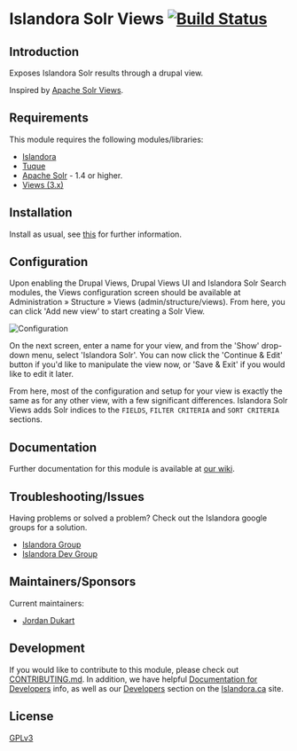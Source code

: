 # Islandora Solr Views [![Build Status](https://travis-ci.org/Islandora/islandora_solr_views.png?branch=7.x)](https://travis-ci.org/Islandora/islandora_solr_views)

## Introduction

Exposes Islandora Solr results through a drupal view.

Inspired by [Apache Solr Views](http://drupal.org/project/apachesolr_views).

## Requirements

This module requires the following modules/libraries:

* [Islandora](https://github.com/islandora/islandora)
* [Tuque](https://github.com/islandora/tuque)
* [Apache Solr](https://lucene.apache.org/solr/) - 1.4 or higher.
* [Views (3.x)](https://www.drupal.org/project/views)

## Installation
 
Install as usual, see [this](https://drupal.org/documentation/install/modules-themes/modules-7) for further information.
   
## Configuration

Upon enabling the Drupal Views, Drupal Views UI and Islandora Solr Search modules, the Views configuration screen should be available at Administration » Structure » Views (admin/structure/views). From here, you can click 'Add new view' to start creating a Solr View.

![Configuration](https://wiki.duraspace.org/download/attachments/34646092/Show.png)

On the next screen, enter a name for your view, and from the 'Show' drop-down menu, select 'Islandora Solr'. You can now click the 'Continue & Edit' button if you'd like to manipulate the view now, or 'Save & Exit' if you would like to edit it later.

From here, most of the configuration and setup for your view is exactly the same as for any other view, with a few significant differences. Islandora Solr Views adds Solr indices to the `FIELDS`, `FILTER CRITERIA` and `SORT CRITERIA` sections.
    
## Documentation

Further documentation for this module is available at [our wiki](https://wiki.duraspace.org/display/ISLANDORA/Islandora+Solr+Views).

## Troubleshooting/Issues
 
Having problems or solved a problem? Check out the Islandora google groups for a solution.

* [Islandora Group](https://groups.google.com/forum/?hl=en&fromgroups#!forum/islandora)
* [Islandora Dev Group](https://groups.google.com/forum/?hl=en&fromgroups#!forum/islandora-dev)

## Maintainers/Sponsors

Current maintainers:

* [Jordan Dukart](https://github.com/jordandukart)

## Development

If you would like to contribute to this module, please check out [CONTRIBUTING.md](CONTRIBUTING.md). In addition, we have helpful [Documentation for Developers](https://github.com/Islandora/islandora/wiki#wiki-documentation-for-developers) info, as well as our [Developers](http://islandora.ca/developers) section on the [Islandora.ca](http://islandora.ca) site.

## License

[GPLv3](http://www.gnu.org/licenses/gpl-3.0.txt)
